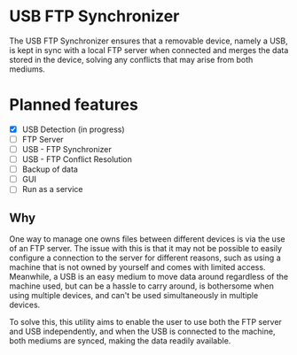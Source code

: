 # USB FTP Synchronizer

The USB FTP Synchronizer ensures that a removable device, namely a USB, is kept in sync with a local FTP server when connected and merges the data stored in the device, solving any conflicts that may arise from both mediums.


# Planned features

- [x] USB Detection (in progress)
- [ ] FTP Server
- [ ] USB - FTP Synchronizer
- [ ] USB - FTP Conflict Resolution
- [ ] Backup of data
- [ ] GUI
- [ ] Run as a service

## Why

One way to manage one owns files between different devices is via the use of an FTP server. The issue with this is that it may not be possible to easily configure a connection to the server for different reasons, such as using a machine that is not owned by yourself and comes with limited access. Meanwhile, a USB is an easy medium to move data around regardless of the machine used, but can be a hassle to carry around, is bothersome when using multiple devices, and can't be used simultaneously in multiple devices.

To solve this, this utility aims to enable the user to use both the FTP server and USB independently, and when the USB is connected to the machine, both mediums are synced, making the data readily available.
